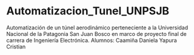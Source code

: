 # Automatizacion_Tunel_UNPSJB

Automatización de un túnel aerodinámico perteneciente a la Universidad Nacional de la Patagonia San Juan Bosco en marco de proyecto final de carrera de Ingeniería Electrónica.
Alumnos:
Caamiña Daniela
Yapura Cristian
